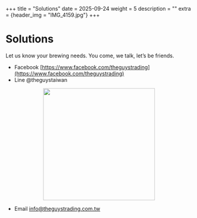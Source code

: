 +++
title = "Solutions"
date = 2025-09-24
weight = 5
description = ""
extra = {header_img = "IMG_4159.jpg"}
+++

# Solutions

Let us know your brewing needs. You come, we talk, let’s be friends.

* Facebook [https://www.facebook.com/theguystrading](https://www.facebook.com/theguystrading)
* Line @theguystaiwan

<img src="/img/LineQR.png" style="width: 300px; margin-left: 20%;" />

* Email [info@theguystrading.com.tw](mailto:info@theguystrading.com.tw)
